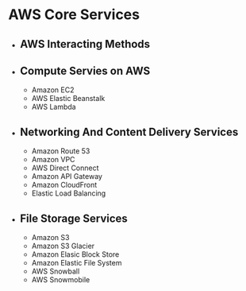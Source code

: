 # AWS Core Services
* ## AWS Interacting Methods
* ## Compute Servies on AWS
  * Amazon EC2
  * AWS Elastic Beanstalk
  * AWS Lambda
* ## Networking And Content Delivery Services
  * Amazon Route 53
  * Amazon VPC
  * AWS Direct Connect
  * Amazon API Gateway
  * Amazon CloudFront
  * Elastic Load Balancing
* ## File Storage Services
  * Amazon S3
  * Amazon S3 Glacier
  * Amazon Elasic Block Store
  * Amazon Elastic File System
  * AWS Snowball
  * AWS Snowmobile
